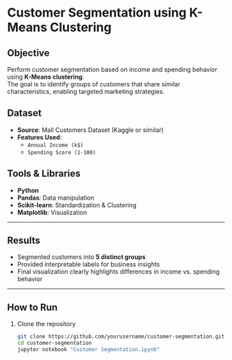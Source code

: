 # Customer Segmentation using K-Means Clustering

## Objective
Perform customer segmentation based on income and spending behavior using **K-Means clustering**.  
The goal is to identify groups of customers that share similar characteristics, enabling targeted marketing strategies.

## Dataset
- **Source**: Mall Customers Dataset (Kaggle or similar)  
- **Features Used**:  
  - `Annual Income (k$)`  
  - `Spending Score (1-100)`  

## Tools & Libraries
- **Python**  
- **Pandas**: Data manipulation  
- **Scikit-learn**: Standardization & Clustering  
- **Matplotlib**: Visualization  

---

## Results
- Segmented customers into **5 distinct groups**  
- Provided interpretable labels for business insights  
- Final visualization clearly highlights differences in income vs. spending behavior  

---

## How to Run

1. Clone the repository  
   ```bash
   git clone https://github.com/yourusername/customer-segmentation.git
   cd customer-segmentation
   jupyter notebook "Customer Segmentation.ipynb"
